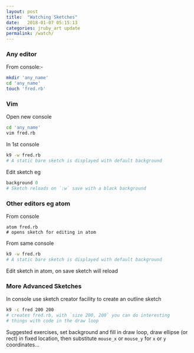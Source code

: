 ```yaml
---
layout: post
title:  "Watching Sketches"
date:   2018-01-07 05:15:13
categories: jruby_art update
permalink: /watch/
---
```

### Any editor
From console:-

```bash
mkdir 'any_name'
cd 'any_name'
touch 'fred.rb'
```

### Vim

Open new console
```bash
cd 'any_name'
vim fred.rb
```
In 1st console
```bash
k9 -w fred.rb
# A static bare sketch is displayed with default background
```
Edit sketch eg
```ruby
background 0
# Sketch reloads on `:w` save with a black background
```

### Other editors eg atom

From console
```
atom fred.rb
# opens sketch for editing in atom
```
From same console
```bash
k9 -w fred.rb
# A static bare sketch is displayed with default background
```
Edit sketch in atom, on save sketch will reload

### More Advanced Sketches
In console use sketch creator facility to create an outline sketch

```bash
k9 -c fred 200 200
# creates fred.rb, with `size 200, 200` you can do interesting
# things with code in the draw loop
```

Suggested exercises, set background and fill in draw loop, draw ellipse (or rect) in fixed location, then substitute `mouse_x` or `mouse_y` for `x` or `y` coordinates...
